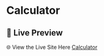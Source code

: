 # Calculator

## 🚀 **Live Preview**  
🌐  View the Live Site Here [Calculator](https://meahadi-hasan.github.io/Calculator) 
